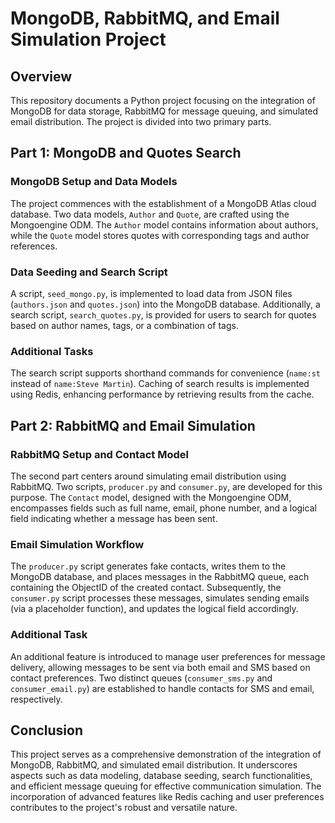 # MongoDB, RabbitMQ, and Email Simulation Project

## Overview

This repository documents a Python project focusing on the integration of MongoDB for data storage, RabbitMQ for message queuing, and simulated email distribution. The project is divided into two primary parts.

## Part 1: MongoDB and Quotes Search

### MongoDB Setup and Data Models

The project commences with the establishment of a MongoDB Atlas cloud database. Two data models, `Author` and `Quote`, are crafted using the Mongoengine ODM. The `Author` model contains information about authors, while the `Quote` model stores quotes with corresponding tags and author references.

### Data Seeding and Search Script

A script, `seed_mongo.py`, is implemented to load data from JSON files (`authors.json` and `quotes.json`) into the MongoDB database. Additionally, a search script, `search_quotes.py`, is provided for users to search for quotes based on author names, tags, or a combination of tags.

### Additional Tasks

The search script supports shorthand commands for convenience (`name:st` instead of `name:Steve Martin`). Caching of search results is implemented using Redis, enhancing performance by retrieving results from the cache.

## Part 2: RabbitMQ and Email Simulation

### RabbitMQ Setup and Contact Model

The second part centers around simulating email distribution using RabbitMQ. Two scripts, `producer.py` and `consumer.py`, are developed for this purpose. The `Contact` model, designed with the Mongoengine ODM, encompasses fields such as full name, email, phone number, and a logical field indicating whether a message has been sent.

### Email Simulation Workflow

The `producer.py` script generates fake contacts, writes them to the MongoDB database, and places messages in the RabbitMQ queue, each containing the ObjectID of the created contact. Subsequently, the `consumer.py` script processes these messages, simulates sending emails (via a placeholder function), and updates the logical field accordingly.

### Additional Task

An additional feature is introduced to manage user preferences for message delivery, allowing messages to be sent via both email and SMS based on contact preferences. Two distinct queues (`consumer_sms.py` and `consumer_email.py`) are established to handle contacts for SMS and email, respectively.

## Conclusion

This project serves as a comprehensive demonstration of the integration of MongoDB, RabbitMQ, and simulated email distribution. It underscores aspects such as data modeling, database seeding, search functionalities, and efficient message queuing for effective communication simulation. The incorporation of advanced features like Redis caching and user preferences contributes to the project's robust and versatile nature.
